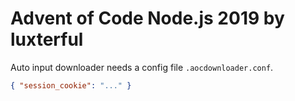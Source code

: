 # Advent of Code Node.js 2019 by luxterful

Auto input downloader needs a config file `.aocdownloader.conf`.

```json
{ "session_cookie": "..." }
```
